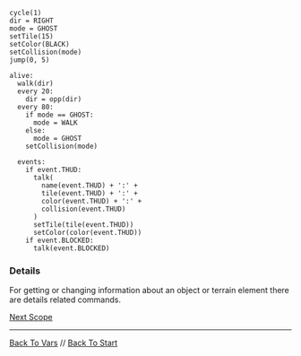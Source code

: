 ```load-water
cycle(1)
dir = RIGHT
mode = GHOST
setTile(15) 
setColor(BLACK)
setCollision(mode)
jump(0, 5)

alive:
  walk(dir)
  every 20:
    dir = opp(dir)
  every 80:
    if mode == GHOST:
      mode = WALK
    else:
      mode = GHOST
    setCollision(mode) 
    
  events: 
    if event.THUD:
      talk(
        name(event.THUD) + ':' +
        tile(event.THUD) + ':' +
        color(event.THUD) + ':' +
        collision(event.THUD)
      )
      setTile(tile(event.THUD))
      setColor(color(event.THUD))
    if event.BLOCKED:
      talk(event.BLOCKED)
```

### Details

For getting or changing information about an object or terrain element there are details related commands.

[Next Scope](scope.md)

---

[Back To Vars](vars.md) //
[Back To Start](start.md)
